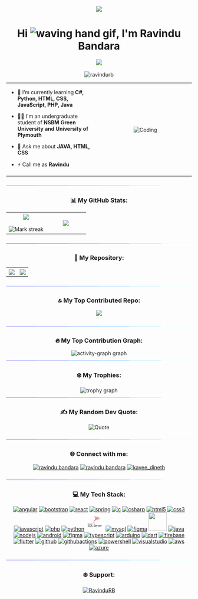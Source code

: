 <p align="center" >
  <img  src = "https://github.com/7oSkaaa/7oSkaaa/blob/main/Images/about_me.gif?raw=true" width = 100px>
</p>



<h1 align="center">Hi <img src="https://user-images.githubusercontent.com/72663882/171687151-bb31c996-c9d2-49c8-b593-734946893b23.gif" alt="waving hand gif" aria-hidden="true" width="40" />, I'm Ravindu Bandara</h1>
<p align="center" >
  <p align="center">
    <a href="https://github.com/oraclebrain/readme-typing-svg">
      <img src="https://readme-typing-svg.demolab.com/?lines=Software%20Engineer%20;Full Stack%20Web%20And%20App%20Developer;Programmer%20;Always%20Learning%20New%20Things&font=fira%20Code&center=true&width=440&height=35&color=20C20E&vCenter=true&pause=1000&size=22" />
    </a>
  </p>
</p>



<p align="center"> <img src="https://komarev.com/ghpvc/?username=ravindurb&label=Profile%20views&color=0e75b6&style=flat" alt="ravindurb" /> </p>



<table align="center">
<tr border="none">
<td width="50%" align="left">

- 🌱 I’m currently learning **C#, Python, HTML, CSS, JavaScript, PHP, Java**

- 🧑‍🎓 I'm an undergraduate student of **NSBM Green University and University of Plymouth**

- 💬 Ask me about **JAVA, HTML, CSS**

- ⚡ Call me as **Ravindu**



</td>
<td width="50%" align="center">

  <img align="center" alt="Coding" width="420px" height="270px" src="https://github.com/RavinduRB/RavinduRB/assets/167113225/6539482c-d48c-45d7-b744-5117a084fda4">

  </td>
</tr>
</table>



<!--break line-->
<img src="https://github.com/Kavithma-Thushal/Kavithma-Thushal/blob/main/Github/break_line.gif" alt="break line">



<!--my gitHub stats-->
<h3 align="center">📊 My GitHub Stats:</h3>
<p align="center">
<table align="center">
<tr border="none">
<td width="50%" align="center">


  
  <img  align="center"  src="https://github-readme-stats.vercel.app/api?username=RavinduRB&show_icons=true&theme=tokyonight" />
  <br></br>
  <img  title="🔥 Get streak stats for your profile at git.io/streak-stats" alt="Mark streak" src="https://github-readme-streak-stats.herokuapp.com/?user=RavinduRB&theme=algolia" alt="ravindu bandara" /> 
</td>
<td width="50%" align="center">


  <img  align="center"  src="https://github-readme-stats.vercel.app/api/top-langs/?username=RavinduRB&layout=donut&theme=tokyonight&hide_border=false&no-bg=true&no-frame=true&langs_count=10"/>

  
  </td>
</tr>
</table>



<!--break line-->
<img src="https://github.com/Kavithma-Thushal/Kavithma-Thushal/blob/main/Github/break_line.gif" alt="break line">



<!--my repository-->
<h3 align="center">🚀 My Repository:</h3>
<table align="center">
  <tr>
    <td>
      <img src="https://streak-stats.demolab.com?user=RavinduRB&theme=github-dark-blue&hide_border=true&border_radius=0&date_format=%5BY.%5Dn.j&card_width=409&hide_current_streak=true&hide_longest_streak=true" align="center" />
    </td>
    <td>
      <img src="https://streak-stats.demolab.com?user=RavinduRB&theme=github-dark-blue&hide_border=true&border_radius=0&locale=en&date_format=%5BY.%5Dn.j&card_width=338&hide_total_contributions=true&hide_current_streak=true" align="center" />
    </td>
  </tr>
</table>




<!--break line-->
<img src="https://github.com/Kavithma-Thushal/Kavithma-Thushal/blob/main/Github/break_line.gif" alt="break line">




<!--my top contributed repo-->
<h3 align="center">🔝 My Top Contributed Repo:</h3>
<div align="center">
  
![](https://github-contributor-stats.vercel.app/api?username=RavinduRB&limit=5&theme=vision-friendly-dark&combine_all_yearly_contributions=true)

</div>



<!--break line-->
<img src="https://github.com/Kavithma-Thushal/Kavithma-Thushal/blob/main/Github/break_line.gif" alt="break line">



<!--my top contribution graph-->
<h3 align="center">🔥 My Top Contribution Graph:</h3>
<div align="center">
  <img src="https://github-readme-activity-graph.vercel.app/graph?username=RavinduRB&theme=react&area=true&order=5&bg_color=black" height="300" alt="activity-graph graph"  />


  
<!--break line-->
<img src="https://github.com/Kavithma-Thushal/Kavithma-Thushal/blob/main/Github/break_line.gif" alt="break line">



<!--my trophies-->
<h3 align="center">❄️ My Trophies:</h3>
  <img src="https://github-profile-trophy.vercel.app?username=RavinduRB&theme=discord&margin-w=8&no-bg=true&no-frame=false&order=4" height="150" alt="trophy graph"  />



<!--break line-->
<img src="https://github.com/Kavithma-Thushal/Kavithma-Thushal/blob/main/Github/break_line.gif" alt="break line">



<!--my random dev quote-->
<h3 align="center">✍️ My Random Dev Quote:</h3>

![Quote](https://github-readme-quotes-bay.vercel.app/quote?font=Redressed?quoteCategory=success&theme=tokyonight&animation=grow_out_in)
</div>



<!--break line-->
<img src="https://github.com/Kavithma-Thushal/Kavithma-Thushal/blob/main/Github/break_line.gif" alt="break line">




<!--connect with me-->
<h3 align="center">🌐 Connect with me:</h3>
<p align="center">
  <a href="https://www.linkedin.com/in/ravindu-bandara-bb9669320?utm_source=share&utm_campaign=share_via&utm_content=profile&utm_medium=android_app" target="blank">
    <img align="center" src="https://github.com/Scar1109/skill-icons/blob/main/icons/LinkedIn.svg" alt="ravindu bandara" height="50" width="50" /></a>
  <a href="https://www.facebook.com/share/2RPbTC3fkGbyreFF/?mibextid=qi2Omg" target="blank">
    <img align="center" src="https://raw.githubusercontent.com/rahuldkjain/github-profile-readme-generator/master/src/images/icons/Social/facebook.svg" alt="ravindu bandara" height="50" width="50" /></a>
  <a href="https://www.instagram.com/ravindu._bandara?igsh=cWNrdTJicHhyMjNv" target="blank">
    <img align="center" src="https://www.edigitalagency.com.au/wp-content/uploads/new-Instagram-icon-png-full-colour.png" alt="kavee_dineth" height="50" width="50" /></a>
</p>




<!--break line-->
<img src="https://github.com/Kavithma-Thushal/Kavithma-Thushal/blob/main/Github/break_line.gif" alt="break line">




<!--my tech stack-->
<h3 align="center">💻 My Tech Stack:</h3>
<p align="center"> 
  <a href="https://angular.io" target="_blank" rel="noreferrer"><img src="https://github.com/Scar1109/skill-icons/blob/main/icons/Angular-Light.svg" alt="angular" width="50" height="50"/></a>
  <a href="https://getbootstrap.com" target="_blank" rel="noreferrer"><img src="https://github.com/Scar1109/skill-icons/blob/main/icons/Bootstrap.svg" alt="bootstrap" width="50" height="50"/></a>
  <a href="https://reactjs.org" target="_blank" rel="noreferrer"><img src="https://github.com/Scar1109/skill-icons/blob/main/icons/React-Light.svg" alt="react" width="50" height="50"/></a>
  <a href="https://spring.io" target="_blank" rel="noreferrer"><img src="https://github.com/Scar1109/skill-icons/blob/main/icons/Spring-Light.svg" alt="spring" width="50" height="50"/></a>
  <a href="https://www.cprogramming.com/" target="_blank" rel="noreferrer"><img src="https://github.com/Scar1109/skill-icons/blob/main/icons/C.svg" alt="c" width="50" height="50"/></a>
  <a href="https://www.w3schools.com/cs/" target="_blank" rel="noreferrer"><img src="https://github.com/Scar1109/skill-icons/blob/main/icons/CS.svg" alt="csharp" width="50" height="50"/></a> 
  <a href="https://www.w3.org/html/" target="_blank" rel="noreferrer"><img src="https://github.com/Scar1109/skill-icons/blob/main/icons/HTML.svg" alt="html5" width="50" height="50"/></a>
  <a href="https://www.w3schools.com/css/" target="_blank" rel="noreferrer"><img src="https://github.com/Scar1109/skill-icons/blob/main/icons/CSS.svg" alt="css3" width="50" height="50"/></a>
  <a href="https://developer.mozilla.org/en-US/docs/Web/JavaScript" target="_blank" rel="noreferrer"><img src="https://github.com/Scar1109/skill-icons/blob/main/icons/JavaScript.svg" alt="javascript" width="50" height="50"/></a>
  <a href="https://www.php.net" target="_blank" rel="noreferrer"><img src="https://github.com/Scar1109/skill-icons/blob/Scar1109/icons/PHP-Light.svg" alt="php" width="50" height="50"/></a>
  <a href="https://www.python.org" target="_blank" rel="noreferrer"><img src="https://github.com/Scar1109/skill-icons/blob/main/icons/Python-Light.svg" alt="python" width="50" height="50"/></a>
  <a href="https://www.microsoft.com/en-us/sql-server" target="_blank" rel="noreferrer"><img src="https://github.com/Scar1109/skill-icons/blob/Scar1109/icons/microsoftSQL.svg" alt="mssql" width="50" height="50"/></a>
  <a href="https://www.mysql.com" target="_blank" rel="noreferrer"> <img src="https://github.com/Scar1109/skill-icons/blob/main/icons/MySQL-Light.svg" alt="mysql" width="50" height="50"/></a> 
  <a href="https://www.figma.com" target="_blank" rel="noreferrer"><img src="https://github.com/Scar1109/skill-icons/blob/main/icons/Figma-Light.svg" alt="figma" width="50" height="50"/></a> 
  <a href="https://git-scm.com" target="_blank" rel="noreferrer"> <img src="https://github.com/Scar1109/skill-icons/blob/main/icons/Git.svg" width="50" height="50"/></a> 
  <a href="https://www.java.com" target="_blank" rel="noreferrer"><img src="https://github.com/Scar1109/skill-icons/blob/main/icons/Java-Light.svg" alt="java" width="50" height="50"/></a>
  <a href="https://nodejs.org" target="_blank" rel="noreferrer"><img src="https://github.com/Scar1109/skill-icons/blob/main/icons/NodeJS-Light.svg" alt="nodejs" width="50" height="50"/></a> 
  <a href="https://developer.android.com" target="_blank" rel="noreferrer"><img src="https://github.com/Scar1109/skill-icons/blob/main/icons/AndroidStudio-Light.svg" alt="android" width="50" height="50"/></a>
  <a href="https://www.figma.com" target="_blank" rel="noreferrer"><img src="https://github.com/Scar1109/skill-icons/blob/main/icons/Figma-Light.svg" alt="figma" width="50" height="50"/></a>
  <a href="https://www.typescriptlang.org" target="_blank" rel="noreferrer"><img src="https://github.com/Scar1109/skill-icons/blob/main/icons/TypeScript.svg" alt="typescript" width="50" height="50"/></a>
  <a href="http://www.w3.org" target="_blank" rel="noreferrer"><img src="https://github.com/Scar1109/skill-icons/blob/main/icons/Arduino.svg" alt="arduino" width="50" height="50"/></a>
  <a href="http://www.w3.org" target="_blank" rel="noreferrer"><img src="https://github.com/Scar1109/skill-icons/blob/main/icons/Dart-Light.svg" alt="dart" width="50" height="50"/></a>
  <a href="http://www.w3.org" target="_blank" rel="noreferrer"><img src="https://github.com/Scar1109/skill-icons/blob/main/icons/Firebase-Light.svg" alt="firebase" width="50" height="50"/></a>
  <a href="http://www.w3.org" target="_blank" rel="noreferrer"><img src="https://github.com/Scar1109/skill-icons/blob/main/icons/Flutter-Light.svg" alt="flutter" width="50" height="50"/></a>
  <a href="http://www.w3.org" target="_blank" rel="noreferrer"><img src="https://github.com/Scar1109/skill-icons/blob/main/icons/Github-Light.svg" alt="github" width="50" height="50"/></a>
  <a href="http://www.w3.org" target="_blank" rel="noreferrer"><img src="https://github.com/Scar1109/skill-icons/blob/main/icons/GithubActions-Light.svg" alt="githubactions" width="50" height="50"/></a>
  <a href="http://www.w3.org" target="_blank" rel="noreferrer"><img src="https://github.com/Scar1109/skill-icons/blob/main/icons/Powershell-Light.svg" alt="powershell" width="50" height="50"/></a>
  <a href="http://www.w3.org" target="_blank" rel="noreferrer"><img src="https://github.com/Scar1109/skill-icons/blob/main/icons/VisualStudio-Light.svg" alt="visualstudio" width="50" height="50"/></a>
  <a href="http://www.w3.org" target="_blank" rel="noreferrer"><img src="https://github.com/Scar1109/skill-icons/blob/main/icons/AWS-Light.svg" alt="aws" width="50" height="50"/></a>
  <a href="http://www.w3.org" target="_blank" rel="noreferrer"><img src="https://github.com/Scar1109/skill-icons/blob/main/icons/Azure-Light.svg" alt="azure" width="50" height="50"/></a>
</p>



<!--break line-->
<img src="https://github.com/Kavithma-Thushal/Kavithma-Thushal/blob/main/Github/break_line.gif" alt="break line">



<!--support-->
<h3 align="center">❄️ Support:</h3>
<p align="center">
  <a href="https://www.buymeacoffee.com/RavinduRB"> 
    <img align="center" src="https://cdn.buymeacoffee.com/buttons/v2/default-yellow.png" height="50" width="210" alt="RavinduRB" />
  </a>
</p>
<br><br>
